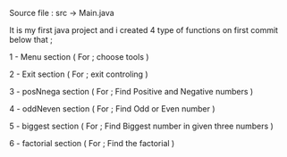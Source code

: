 
Source file : src -> Main.java

It is my first java project and i created 4 type of functions on first commit below that ;




1 - Menu section ( For ; choose tools )

2 - Exit section ( For ; exit controling )

3 - posNnega section ( For ; Find Positive and Negative numbers )

4 - oddNeven section ( For ; Find Odd or Even number )

5 - biggest section ( For ; Find Biggest number in given three numbers )

6 - factorial section ( For ; Find the factorial )
